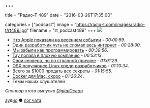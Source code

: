 +++

title = "Радио-Т 489"
date = "2016-03-26T17:35:00"

categories = ["podcast"]
image = "https://radio-t.com/images/radio-t/rt489.jpg"
filename = "rt_podcast489"
+++
![](https://radio-t.com/images/radio-t/rt489.jpg)

- [Что Apple показали на весеннем событии](http://thenextweb.com/apple/2016/03/21/everything-apple-announced-march-2016/) - *00:00:59*.
- [Один разработчик чуть не сломал весь интернет](https://habrahabr.ru/post/280039/) - *00:28:30*.
- [Мы забыли как программировать](http://www.haneycodes.net/npm-left-pad-have-we-forgotten-how-to-program/) - *00:39:56*.
- [Tay попала в плохую компанию](http://www.foxnews.com/tech/2016/03/25/microsoft-takes-tay-chatbot-offline-after-trolls-make-it-spew-offensive-comments.html) - *00:53:13*.
- [Свои сервера, но по странной причине](http://arstechnica.com/information-technology/2016/03/report-apple-designing-its-own-servers-to-avoid-snooping/) - *01:01:29*.
- [OSX популярнее Linux среди разработчиков](http://www.mactrast.com/2016/03/survey-developers-now-use-os-x-linux-swift-second-loved-language/) - *01:10:34*.
- [Всего за $1000 продать все секреты](http://thenextweb.com/insider/2016/03/23/one-five-employees-sell-work-passwords/) - *01:15:55*.
- [Docker для Mac, скоро](https://blog.docker.com/2016/03/docker-for-mac-windows-beta/) - *01:26:24*.
- Темы наших слушателей

_Спонсор этого выпуска [DigitalOcean](https://www.digitalocean.com)_

[аудио](http://cdn.radio-t.com/rt_podcast489.mp3) ● [лог чата](http://chat.radio-t.com/logs/radio-t-489.html)
<audio src="http://cdn.radio-t.com/rt_podcast489.mp3" preload="none"></audio>

